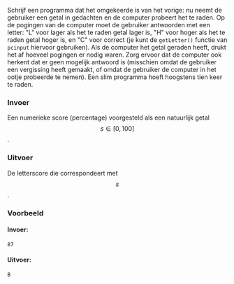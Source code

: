Schrijf een programma dat het omgekeerde is
van het vorige: nu neemt de gebruiker een getal in gedachten en de
computer probeert het te raden. Op de pogingen van de computer moet de
gebruiker antwoorden met een letter: "L" voor lager als het te raden
getal lager is, "H" voor hoger als het te raden getal hoger is, en "C"
voor correct (je kunt de `getLetter()` functie van `pcinput` hiervoor
gebruiken). Als de computer het getal geraden heeft, drukt het af
hoeveel pogingen er nodig waren. Zorg ervoor dat de computer ook herkent
dat er geen mogelijk antwoord is (misschien omdat de gebruiker een
vergissing heeft gemaakt, of omdat de gebruiker de computer in het ootje
probeerde te nemen). Een slim programma hoeft hoogstens tien keer te
raden.

### Invoer

Een numerieke score (percentage) voorgesteld als een natuurlijk getal $$s \in [0, 100]$$.

### Uitvoer

De letterscore die correspondeert met $$s$$.

### Voorbeeld

#### Invoer:

```
87
```

#### Uitvoer:

```
B
```

